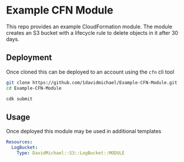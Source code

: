 # Example CFN Module

This repo provides an example CloudFormation module. The module creates an S3 bucket with a lifecycle rule to delete objects in it after 30 days.

## Deployment

Once cloned this can be deployed to an account using the `cfn` cli tool

```bash
git clone https://github.com/1davidmichael/Example-CFN-Module.git
cd Example-CFN-Module

cdk submit
```

## Usage

Once deployed this module may be used in additional templates

```yaml
Resources:
  LogBucket:
    Type: DavidMichael::S3::LogBucket::MODULE
```